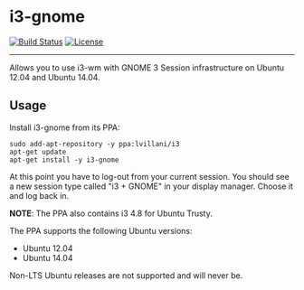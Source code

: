 # i3-gnome

[![Build Status](http://img.shields.io/travis/lvillani/i3-gnome.svg?style=flat)](https://travis-ci.org/lvillani/vagrant-metadata)
[![License](http://img.shields.io/badge/license-MIT-blue.svg?style=flat)](http://choosealicense.com/licenses/mit/)

--------------------------------------------------------------------------------

Allows you to use i3-wm with GNOME 3 Session infrastructure on Ubuntu 12.04 and Ubuntu 14.04.

## Usage

Install i3-gnome from its PPA:

    sudo add-apt-repository -y ppa:lvillani/i3
    apt-get update
    apt-get install -y i3-gnome

At this point you have to log-out from your current session. You should see a new session type
called "i3 + GNOME" in your display manager. Choose it and log back in.

__NOTE__: The PPA also contains i3 4.8 for Ubuntu Trusty.

The PPA supports the following Ubuntu versions:

* Ubuntu 12.04
* Ubuntu 14.04

Non-LTS Ubuntu releases are not supported and will never be.
